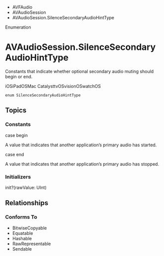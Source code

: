 

- AVFAudio
- AVAudioSession
-  AVAudioSession.SilenceSecondaryAudioHintType 

Enumeration

# AVAudioSession.SilenceSecondaryAudioHintType

Constants that indicate whether optional secondary audio muting should begin or end.

iOSiPadOSMac CatalysttvOSvisionOSwatchOS

``` source
enum SilenceSecondaryAudioHintType
```

## Topics

### Constants

case begin

A value that indicates that another application’s primary audio has started.

case end

A value that indicates that another application’s primary audio has stopped.

### Initializers

init?(rawValue: UInt)

## Relationships

### Conforms To

- BitwiseCopyable
- Equatable
- Hashable
- RawRepresentable
- Sendable

